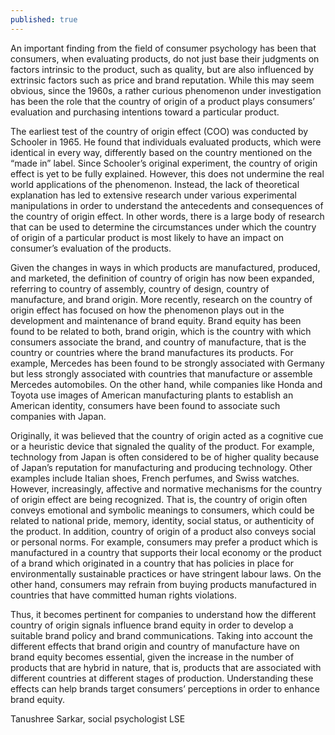 ```yaml
---
published: true
---
```



An important finding from the field of consumer psychology has been that consumers, when evaluating products, do not just base their judgments on factors intrinsic to the product, such as quality, but are also influenced by extrinsic factors such as price and brand reputation. While this may seem obvious, since the 1960s, a rather curious phenomenon under investigation has been the role that the country of origin of a product plays consumers’ evaluation and purchasing intentions toward a particular product. 

The earliest test of the country of origin effect (COO) was conducted by Schooler in 1965. He found that individuals evaluated products, which were identical in every way, differently based on the country mentioned on the “made in” label. Since Schooler’s original experiment, the country of origin effect is yet to be fully explained. However, this does not undermine the real world applications of the phenomenon. Instead, the lack of theoretical explanation has led to extensive research under various experimental manipulations in order to understand the antecedents and consequences of the country of origin effect. In other words, there is a large body of research that can be used to determine the circumstances under which the country of origin of a particular product is most likely to have an impact on consumer’s evaluation of the products. 

Given the changes in ways in which products are manufactured, produced, and marketed, the definition of country of origin has now been expanded, referring to country of assembly, country of design, country of manufacture, and brand origin. More recently, research on the country of origin effect has focused on how the phenomenon plays out in the development and maintenance of brand equity. Brand equity has been found to be related to both, brand origin, which is the country with which consumers associate the brand, and country of manufacture, that is the country or countries where the brand manufactures its products.  For example, Mercedes has been found to be strongly associated with Germany but less strongly associated with countries that manufacture or assemble Mercedes automobiles. On the other hand, while companies like Honda and Toyota use images of American manufacturing plants to establish an American identity, consumers have been found to associate such companies with Japan.

Originally, it was believed that the country of origin acted as a cognitive cue or a heuristic device that signaled the quality of the product. For example, technology from Japan is often considered to be of higher quality because of Japan’s reputation for manufacturing and producing technology. Other examples include Italian shoes, French perfumes, and Swiss watches. However, increasingly, affective and normative mechanisms for the country of origin effect are being recognized. That is, the country of origin often conveys emotional and symbolic meanings to consumers, which could be related to national pride, memory, identity, social status, or authenticity of the product. In addition, country of origin of a product also conveys social or personal norms. For example, consumers may prefer a product which is manufactured in a country that supports their local economy or the product of a brand which originated in a country that has policies in place for environmentally sustainable practices or have stringent labour laws. On the other hand, consumers may refrain from buying products manufactured in countries that have committed human rights violations. 

Thus, it becomes pertinent for companies to understand how the different country of origin signals influence brand equity in order to develop a suitable brand policy and brand communications. Taking into account the different effects that brand origin and country of manufacture have on brand equity becomes essential, given the increase in the number of products that are hybrid in nature, that is, products that are associated with different countries at different stages of production. Understanding these effects can help brands target consumers’ perceptions in order to enhance brand equity. 

Tanushree Sarkar, social psychologist
LSE
